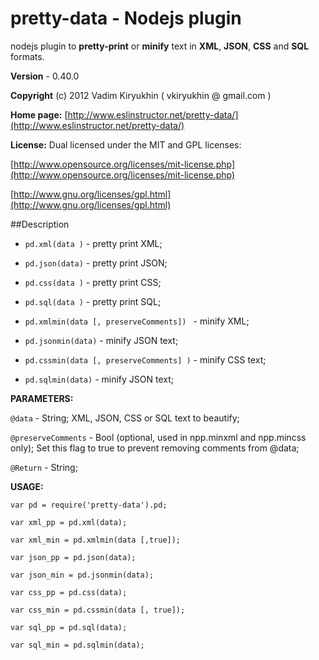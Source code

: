 # pretty-data - Nodejs plugin

nodejs plugin to **pretty-print** or **minify**
text in **XML**, **JSON**, **CSS**  and  **SQL** formats.

**Version** - 0.40.0

**Copyright** (c) 2012 Vadim Kiryukhin ( vkiryukhin @ gmail.com )

**Home page:** [http://www.eslinstructor.net/pretty-data/](http://www.eslinstructor.net/pretty-data/)

**License:** Dual licensed under
the MIT and GPL licenses:

[http://www.opensource.org/licenses/mit-license.php](http://www.opensource.org/licenses/mit-license.php)

[http://www.gnu.org/licenses/gpl.html](http://www.gnu.org/licenses/gpl.html)

##Description

* `pd.xml(data )` - pretty print XML;

* `pd.json(data)` - pretty print JSON;

* `pd.css(data )` - pretty print CSS;

* `pd.sql(data )` - pretty print SQL;

* `pd.xmlmin(data [, preserveComments]) ` - minify XML;

* `pd.jsonmin(data)` - minify JSON text;

* `pd.cssmin(data [, preserveComments] )` - minify CSS text;

* `pd.sqlmin(data)` - minify JSON text;

**PARAMETERS:**

`@data` - String; XML, JSON, CSS or SQL text to beautify;

`@preserveComments` - Bool (optional, used in npp.minxml and npp.mincss only);
                       Set this flag to true to prevent removing comments from @data;

`@Return` - String;


**USAGE:**

`var pd = require('pretty-data').pd; `

`var xml_pp = pd.xml(data); `

`var xml_min = pd.xmlmin(data [,true]);`

`var json_pp = pd.json(data);`

`var json_min = pd.jsonmin(data);`

`var css_pp = pd.css(data); `

`var css_min = pd.cssmin(data [, true]);`

`var sql_pp = pd.sql(data);`

`var sql_min = pd.sqlmin(data);`




